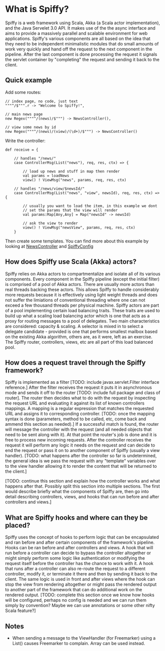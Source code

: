 ﻿What is Spiffy?
================

Spiffy is a web framework using Scala, Akka (a Scala actor implementation), and the Java Servelet 3.0 API. It makes use of the the async interface and aims to provide a massively parallel and scalable environment for web applications. Spiffy's various components are all based on the idea that they need to be independent minimalistic modules that do small amounts of work very quickly and hand off the request to the next component in the pipeline. After the last component is done processing the request it signals the servlet container by "completing" the request and sending it back to the client. 

Quick example
-------------

Add some routes:

    // index page, no code, just text
    """^/$""".r -> "Welcome to Spiffy!",

    // main news page
    new Regex("""^/(news)/$""") -> NewsController(),

    // view some news by id
    new Regex("""^/(news)/(view)/(\d+)/$""") -> NewsController()

Write the controller:

    def receive = {
        
        // handles "/news/"
        case ControllerMsg(List("news"), req, res, ctx) => {

            // load up news and stuff in map then render
            val params = loadNews
            view() ! ViewMsg("news", params, req, res, ctx)

        // handles "/news/view/$newsId/"
        case ControllerMsg(List("news", "view", newsId), req, res, ctx) => {

            // usually you want to load the item, in this example we dont
            // set the params that the view will render
            val params:Map[Any,Any] = Map("newsId" -> newsId)

            // ask the view to render
            view() ! ViewMsg("newsView", params, req, res, ctx)
        }

Then create some templates. You can find more about this example by looking at [NewsController](https://github.com/mardambey/spiffy/blob/master/src/main/scala/org/spiffy/sample/controllers/NewsController.scala) and [SpiffyConfig](https://github.com/mardambey/spiffy/blob/master/src/main/scala/org/spiffy/config/SpiffyConfig.scala)    


How does Spiffy use Scala (Akka) actors?
----------------------------------------

Spiffy relies on Akka actors to compartmentalize and isolate all of its various components. Every component in the Spiffy pipeline (except the initial filter) is comprised of a pool of Akka actors. There are usually more actors than real threads backing these actors. This allows Spiffy to handle considerably more requests because it is effectively using light weight threads and does not suffer the limiations of conventional threading where one can not exceed a few thousand threads per physical machine. Spiffy actors are part of a pool implementing certain load balancing traits. These traits are used to build up what a scaling load balancing actor which is one that acts as a proxy for routing messages to a pool of delegates. Two main characteristics are considered: capacity & scaling. A selector is mixed in to select a delegate candidate - provided is one that performs smallest mailbox based on the existing Akka algorithm, others are, as it were, left as an exercise. The Spiffy router, controllers, views, etc are all part of this load balanced pool. 

How does a request travel through the Spiffy framework?
-------------------------------------------------------

Spiffy is implemented as a filter [TODO: include javax.servlet.Filter interface reference.] After the filter receives the request it puts it in asynchronous mode and sends it off to the router [TODO: include full package and class of router]. The router then decides what to do with the request by inspecting the request URL and evaluating it against its list of known controllers mappings. A mapping is a regular expression that matches the requested URL and assigns it to corresponding controller. [TODO: once the mapping syntax is done (parameters, method to be called, etc, come back and ammend this section as needed).] If a successful match is found, the router will message the controller with the request (and all needed objects that need to be sent along with it). At that point the router's job is done and it is free to process new incoming requests. After the controller receives the request it will perform any logic it needs on the request and can decide to end the request or pass it on to another component of Spiffy (usually a view handler). [TODO: what happens after the controller so far is undetermined, the general idea is we pass the request with any "template" variables over to the view handler allowing it to render the content that will be returned to the client.]

[TODO: continue this section and explain how the controller works and what happens after that. Possibly split this section into multiple sections. The first would describe briefly what the components of Spiffy are, then go into detail describing controllers, views, and hooks that can run before and after controllers and views.]

What are Spiffy hooks and where can they be placed?
---------------------------------------------------

Spiffy uses the concept of hooks to perform logic that can be encapsulated and ran before and after certain components of the framework's pipeline. Hooks can be ran before and after controllers and views. A hook that will run before a controller can decide to bypass the controller altogether or might simply perform some logic like authentication or modifying the request itself before the controller has the chance to work with it. A hook that runs after a controller can also re-route the request to a different controller, modify it, or terminate it there and then by sending it back to the client. The same logic is used in front and after views where the hook can stop the view from rendering altogether or might pass the rendered output to another part of the framework that can do additional work on the rendered output. [TODO: complete this section once we know how hooks will be configured, perhaps no config is needed and we can run them simply by convention? Maybe we can use annotations or some other nifty Scala feature?]

Notes
-----

* When sending a message to the ViewHandler (for Freemarker) using a List() causes Freemarker to complain. Array can be used instead.
